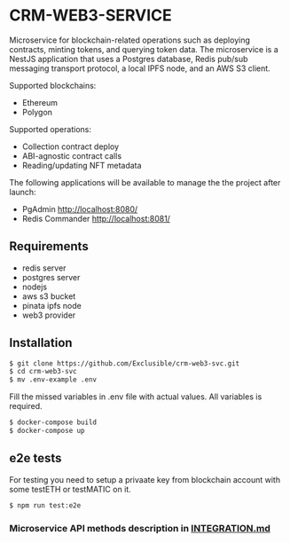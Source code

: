 # CRM-WEB3-SERVICE

Microservice for blockchain-related operations such as deploying contracts, minting tokens, and querying token data. The microservice is a NestJS application that uses a Postgres database, Redis pub/sub messaging transport protocol, a local IPFS node, and an AWS S3 client.

Supported blockchains:

- Ethereum
- Polygon

Supported operations:

- Collection contract deploy
- ABI-agnostic contract calls
- Reading/updating NFT metadata

The following applications will be available to manage the the project after launch:

- PgAdmin [http://localhost:8080/](http://localhost:8080/)
- Redis Commander [http://localhost:8081/](http://localhost:8081/)

## Requirements

- redis server
- postgres server
- nodejs
- aws s3 bucket
- pinata ipfs node
- web3 provider

## Installation

```bash
$ git clone https://github.com/Exclusible/crm-web3-svc.git
$ cd crm-web3-svc
$ mv .env-example .env
```

Fill the missed variables in .env file with actual values. All variables is required.

```bash
$ docker-compose build
$ docker-compose up
```

## e2e tests

For testing you need to setup a privaate key from blockchain account with some testETH or testMATIC on it.

```bash
$ npm run test:e2e
```

### Microservice API methods description in [INTEGRATION.md](INTEGRATION.md)
